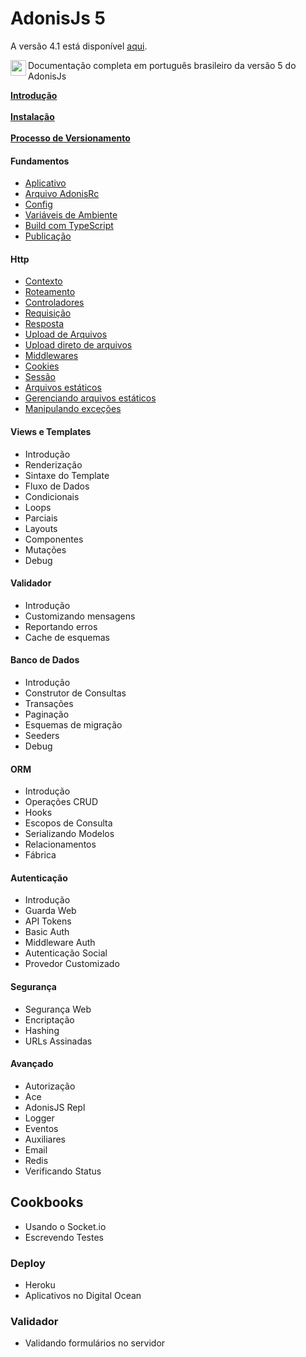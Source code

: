 # AdonisJs 5

A versão 4.1 está disponível [aqui](https://github.com/tavaresgerson/adonisdocbr/tree/v4.1).

<p>
  <img src="https://upload.wikimedia.org/wikipedia/commons/0/05/Flag_of_Brazil.svg" width="25" align="left" />
  Documentação completa em português brasileiro da versão 5 do AdonisJs
</p>


**[Introdução](/doc/introduction.md)**
<br />
<br />
**[Instalação](/doc/installation.md)**
<br />
<br />
**[Processo de Versionamento](/doc/release-process.md)**

#### Fundamentos
+ [Aplicativo](/doc/fundamentals/application.md)
+ [Arquivo AdonisRc](/doc/fundamentals/adonis-rc-file.md)
+ [Config](/doc/fundamentals/config.md)
+ [Variáveis de Ambiente](/doc/fundamentals/environment-variables.md)
+ [Build com TypeScript](/doc/fundamentals/typescript-build-process.md)
+ [Publicação](/doc/fundamentals/deployment.md)

#### Http
+ [Contexto](/doc/http/context.md)
+ [Roteamento](/doc/http/routing.md)
+ [Controladores](/doc/http/controllers.md)
+ [Requisição](/doc/http/request.md)
+ [Resposta](/doc/http/response.md)
+ [Upload de Arquivos](/doc/http/file-uploads.md)
+ [Upload direto de arquivos](/doc/http/direct-file-uploads.md)
+ [Middlewares](/doc/http/middleware.md)
+ [Cookies](/doc/http/cookies.md)
+ [Sessão](/doc/http/session.md)
+ [Arquivos estáticos](/doc/http/static-assets.md)
+ [Gerenciando arquivos estáticos](/doc/http/assets-manager.md)
+ [Manipulando exceções](/doc/http/exception-handling.md)

#### Views e Templates
+ Introdução
+ Renderização
+ Sintaxe do Template
+ Fluxo de Dados
+ Condicionais
+ Loops
+ Parciais
+ Layouts
+ Componentes
+ Mutações
+ Debug

#### Validador
+ Introdução
+ Customizando mensagens
+ Reportando erros
+ Cache de esquemas

#### Banco de Dados
+ Introdução
+ Construtor de Consultas
+ Transações
+ Paginação
+ Esquemas de migração
+ Seeders
+ Debug

#### ORM
+ Introdução
+ Operações CRUD
+ Hooks
+ Escopos de Consulta
+ Serializando Modelos
+ Relacionamentos
+ Fábrica

#### Autenticação
+ Introdução
+ Guarda Web
+ API Tokens
+ Basic Auth
+ Middleware Auth
+ Autenticação Social
+ Provedor Customizado

#### Segurança
+ Segurança Web
+ Encriptação
+ Hashing
+ URLs Assinadas

#### Avançado
+ Autorização
+ Ace
+ AdonisJS Repl
+ Logger
+ Eventos
+ Auxiliares
+ Email
+ Redis
+ Verificando Status


## Cookbooks

+ Usando o Socket.io
+ Escrevendo Testes

### Deploy
+ Heroku
+ Aplicativos no Digital Ocean

### Validador
+ Validando formulários no servidor
